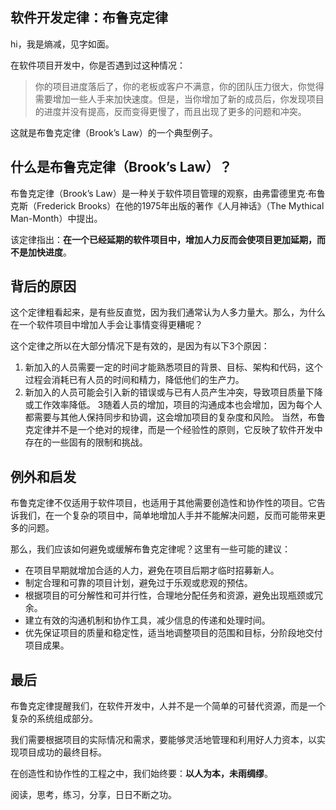 
## 软件开发定律：布鲁克定律
hi，我是熵减，见字如面。

在软件项目开发中，你是否遇到过这种情况：

>你的项目进度落后了，你的老板或客户不满意，你的团队压力很大，你觉得需要增加一些人手来加快速度。但是，当你增加了新的成员后，你发现项目的进度并没有提高，反而变得更慢了，而且出现了更多的问题和冲突。

这就是布鲁克定律（Brook’s Law）的一个典型例子。

## 什么是布鲁克定律（Brook’s Law）？
布鲁克定律（Brook’s Law）是一种关于软件项目管理的观察，由弗雷德里克·布鲁克斯（Frederick Brooks）在他的1975年出版的著作《人月神话》（The Mythical Man-Month）中提出。

该定律指出：**在一个已经延期的软件项目中，增加人力反而会使项目更加延期，而不是加快进度**。

## 背后的原因
这个定律粗看起来，是有些反直觉，因为我们通常认为人多力量大。那么，为什么在一个软件项目中增加人手会让事情变得更糟呢？

这个定律之所以在大部分情况下是有效的，是因为有以下3个原因：

1. 新加入的人员需要一定的时间才能熟悉项目的背景、目标、架构和代码，这个过程会消耗已有人员的时间和精力，降低他们的生产力。
2. 新加入的人员可能会引入新的错误或与已有人员产生冲突，导致项目质量下降或工作效率降低。
3随着人员的增加，项目的沟通成本也会增加，因为每个人都需要与其他人保持同步和协调，这会增加项目的复杂度和风险。
当然，布鲁克定律并不是一个绝对的规律，而是一个经验性的原则，它反映了软件开发中存在的一些固有的限制和挑战。

## 例外和启发
布鲁克定律不仅适用于软件项目，也适用于其他需要创造性和协作性的项目。它告诉我们，在一个复杂的项目中，简单地增加人手并不能解决问题，反而可能带来更多的问题。

那么，我们应该如何避免或缓解布鲁克定律呢？这里有一些可能的建议：

+ 在项目早期就增加合适的人力，避免在项目后期才临时招募新人。
+ 制定合理和可靠的项目计划，避免过于乐观或悲观的预估。
+ 根据项目的可分解性和可并行性，合理地分配任务和资源，避免出现瓶颈或冗余。
+ 建立有效的沟通机制和协作工具，减少信息的传递和处理时间。
+ 优先保证项目的质量和稳定性，适当地调整项目的范围和目标，分阶段地交付项目成果。
## 最后
布鲁克定律提醒我们，在软件开发中，人并不是一个简单的可替代资源，而是一个复杂的系统组成部分。

我们需要根据项目的实际情况和需求，要能够灵活地管理和利用好人力资本，以实现项目成功的最终目标。

在创造性和协作性的工程之中，我们始终要：**以人为本，未雨绸缪**。

阅读，思考，练习，分享，日日不断之功。
<!--stackedit_data:
eyJoaXN0b3J5IjpbMzcyOTc3ODgyXX0=
-->